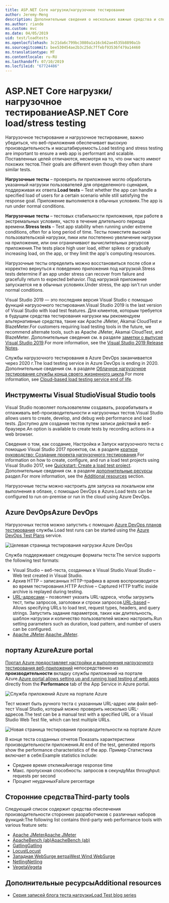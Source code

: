 ```yaml
---
title: ASP.NET Core нагрузки/нагрузочное тестирование
author: Jeremy-Meng
description: Дополнительные сведения о нескольких важные средства и способы нагрузочное тестирование и нагрузочное тестирование приложений ASP.NET Core.
ms.author: riande
ms.custom: mvc
ms.date: 04/05/2019
uid: test/loadtests
ms.openlocfilehash: 3c21da6c799bc3080a1a16cb62ae4535b8890a1b
ms.sourcegitcommit: bee530454ae2b3c25dc7ffebf93536f479a14460
ms.translationtype: MT
ms.contentlocale: ru-RU
ms.lasthandoff: 07/10/2019
ms.locfileid: "67724486"
---
```

# <a name="aspnet-core-loadstress-testing"></a><span data-ttu-id="b381a-103">ASP.NET Core нагрузки/нагрузочное тестирование</span><span class="sxs-lookup"><span data-stu-id="b381a-103">ASP.NET Core load/stress testing</span></span>

<span data-ttu-id="b381a-104">Нагрузочное тестирование и нагрузочное тестирование, важно убедиться, что веб-приложения обеспечивает высокую производительность и масштабируемость.</span><span class="sxs-lookup"><span data-stu-id="b381a-104">Load testing and stress testing are important to ensure a web app is performant and scalable.</span></span> <span data-ttu-id="b381a-105">Поставленных целей отличаются, несмотря на то, что они часто имеют похожих тестов.</span><span class="sxs-lookup"><span data-stu-id="b381a-105">Their goals are different even though they often share similar tests.</span></span>

<span data-ttu-id="b381a-106">**Нагрузочные тесты** &ndash; проверить ли приложение могло обработать указанный нагрузки пользователей для определенного сценария, поддерживая их ответа.</span><span class="sxs-lookup"><span data-stu-id="b381a-106">**Load tests** &ndash; Test whether the app can handle a specified load of users for a certain scenario while still satisfying the response goal.</span></span> <span data-ttu-id="b381a-107">Приложение выполняется в обычных условиях.</span><span class="sxs-lookup"><span data-stu-id="b381a-107">The app is run under normal conditions.</span></span>

<span data-ttu-id="b381a-108">**Нагрузочные тесты** &ndash; тестовых стабильности приложения, при работе в экстремальных условиях, часто в течение длительного периода времени.</span><span class="sxs-lookup"><span data-stu-id="b381a-108">**Stress tests** &ndash; Test app stability when running under extreme conditions, often for a long period of time.</span></span> <span data-ttu-id="b381a-109">Тесты поместите высокой пользовательской нагрузки, пики или постепенно увеличение нагрузки на приложение, или они ограничивают вычислительных ресурсов приложения.</span><span class="sxs-lookup"><span data-stu-id="b381a-109">The tests place high user load, either spikes or gradually increasing load, on the app, or they limit the app's computing resources.</span></span>

<span data-ttu-id="b381a-110">Нагрузочные тесты определить можно восстановиться после сбоя и корректно вернуться к поведению приложения под нагрузкой.</span><span class="sxs-lookup"><span data-stu-id="b381a-110">Stress tests determine if an app under stress can recover from failure and gracefully return to expected behavior.</span></span> <span data-ttu-id="b381a-111">Под нагрузкой приложение запускается не в обычных условиях.</span><span class="sxs-lookup"><span data-stu-id="b381a-111">Under stress, the app isn't run under normal conditions.</span></span>

<span data-ttu-id="b381a-112">Visual Studio 2019 — это последняя версия Visual Studio с помощью функций нагрузочного тестирования.</span><span class="sxs-lookup"><span data-stu-id="b381a-112">Visual Studio 2019 is the last version of Visual Studio with load test features.</span></span> <span data-ttu-id="b381a-113">Для клиентов, которым требуется в будущем средства тестирования нагрузки мы рекомендуем альтернативные средства, такие как Apache JMeter, Akamai CloudTest и BlazeMeter.</span><span class="sxs-lookup"><span data-stu-id="b381a-113">For customers requiring load testing tools in the future, we recommend alternate tools, such as Apache JMeter, Akamai CloudTest, and BlazeMeter.</span></span> <span data-ttu-id="b381a-114">Дополнительные сведения см. в разделе [заметки о выпуске Visual Studio 2019](/visualstudio/releases/2019/release-notes#test-tools).</span><span class="sxs-lookup"><span data-stu-id="b381a-114">For more information, see the [Visual Studio 2019 Release Notes](/visualstudio/releases/2019/release-notes#test-tools).</span></span>

<span data-ttu-id="b381a-115">Службы нагрузочного тестирования в Azure DevOps заканчивается через 2020 г.</span><span class="sxs-lookup"><span data-stu-id="b381a-115">The load testing service in Azure DevOps is ending in 2020.</span></span> <span data-ttu-id="b381a-116">Дополнительные сведения см. в разделе [Облачное нагрузочное тестирование службы конца своего жизненного цикла](https://devblogs.microsoft.com/devops/cloud-based-load-testing-service-eol/).</span><span class="sxs-lookup"><span data-stu-id="b381a-116">For more information, see [Cloud-based load testing service end of life](https://devblogs.microsoft.com/devops/cloud-based-load-testing-service-eol/).</span></span>

## <a name="visual-studio-tools"></a><span data-ttu-id="b381a-117">Инструменты Visual Studio</span><span class="sxs-lookup"><span data-stu-id="b381a-117">Visual Studio tools</span></span>

<span data-ttu-id="b381a-118">Visual Studio позволяет пользователям создавать, разрабатывать и отлаживать веб-производительности и нагрузочных тестов.</span><span class="sxs-lookup"><span data-stu-id="b381a-118">Visual Studio allows users to create, develop, and debug web performance and load tests.</span></span> <span data-ttu-id="b381a-119">Доступно для создания тестов путем записи действий в веб-браузере.</span><span class="sxs-lookup"><span data-stu-id="b381a-119">An option is available to create tests by recording actions in a web browser.</span></span>

<span data-ttu-id="b381a-120">Сведения о том, как создание, Настройка и Запуск нагрузочного теста с помощью Visual Studio 2017 проектов, см. в разделе [краткое руководство: Создание проекта нагрузочного тестирования](/visualstudio/test/quickstart-create-a-load-test-project?view=vs-2017).</span><span class="sxs-lookup"><span data-stu-id="b381a-120">For information on how to create, configure, and run a load test projects using Visual Studio 2017, see [Quickstart: Create a load test project](/visualstudio/test/quickstart-create-a-load-test-project?view=vs-2017).</span></span> <span data-ttu-id="b381a-121">Дополнительные сведения см. в разделе [дополнительные ресурсы](#additional-resources) раздел.</span><span class="sxs-lookup"><span data-stu-id="b381a-121">For more information, see the [Additional resources](#additional-resources) section.</span></span>

<span data-ttu-id="b381a-122">Нагрузочные тесты можно настроить для запуска на локальном или выполнения в облаке, с помощью DevOps в Azure.</span><span class="sxs-lookup"><span data-stu-id="b381a-122">Load tests can be configured to run on-premise or run in the cloud using Azure DevOps.</span></span>

## <a name="azure-devops"></a><span data-ttu-id="b381a-123">Azure DevOps</span><span class="sxs-lookup"><span data-stu-id="b381a-123">Azure DevOps</span></span>

<span data-ttu-id="b381a-124">Нагрузочных тестов можно запустить с помощью [Azure DevOps планов тестирования](/azure/devops/test/load-test/index?view=vsts) службы.</span><span class="sxs-lookup"><span data-stu-id="b381a-124">Load test runs can be started using the [Azure DevOps Test Plans](/azure/devops/test/load-test/index?view=vsts) service.</span></span>

![Целевая страница тестирования нагрузки Azure DevOps](./load-tests/_static/azure-devops-load-test.png)

<span data-ttu-id="b381a-126">Служба поддерживает следующие форматы теста:</span><span class="sxs-lookup"><span data-stu-id="b381a-126">The service supports the following test formats:</span></span>

* <span data-ttu-id="b381a-127">Visual Studio &ndash; веб-теста, созданных в Visual Studio.</span><span class="sxs-lookup"><span data-stu-id="b381a-127">Visual Studio &ndash; Web test created in Visual Studio.</span></span>
* <span data-ttu-id="b381a-128">Архив HTTP &ndash; записанных HTTP-трафика в архив воспроизводится во время тестирования.</span><span class="sxs-lookup"><span data-stu-id="b381a-128">HTTP Archive &ndash; Captured HTTP traffic inside archive is replayed during testing.</span></span>
* <span data-ttu-id="b381a-129">[URL-адресами](/azure/devops/test/load-test/get-started-simple-cloud-load-test?view=vsts) &ndash; позволяет указать URL-адреса, чтобы загрузить тест, типы запросов, заголовки и строки запросов.</span><span class="sxs-lookup"><span data-stu-id="b381a-129">[URL-based](/azure/devops/test/load-test/get-started-simple-cloud-load-test?view=vsts) &ndash; Allows specifying URLs to load test, request types, headers, and query strings.</span></span> <span data-ttu-id="b381a-130">Запустить задание параметров, таких как длительность, шаблон нагрузки и количество пользователей можно настроить.</span><span class="sxs-lookup"><span data-stu-id="b381a-130">Run setting parameters such as duration, load pattern, and number of users can be configured.</span></span>
* <span data-ttu-id="b381a-131">[Apache JMeter](https://jmeter.apache.org/).</span><span class="sxs-lookup"><span data-stu-id="b381a-131">[Apache JMeter](https://jmeter.apache.org/).</span></span>

## <a name="azure-portal"></a><span data-ttu-id="b381a-132">порталу Azure</span><span class="sxs-lookup"><span data-stu-id="b381a-132">Azure portal</span></span>

<span data-ttu-id="b381a-133">[Портал Azure предоставляет настройки и выполнения нагрузочного тестирования веб-приложений](/azure/devops/test/load-test/app-service-web-app-performance-test?view=vsts) непосредственно из **производительности** вкладку службы приложений на портале Azure.</span><span class="sxs-lookup"><span data-stu-id="b381a-133">[Azure portal allows setting up and running load testing of web apps](/azure/devops/test/load-test/app-service-web-app-performance-test?view=vsts) directly from the **Performance** tab of the App Service in Azure portal.</span></span>

![Служба приложений Azure на портале Azure](./load-tests/_static/azure-appservice-perf-test.png)

<span data-ttu-id="b381a-135">Тест может быть ручного теста с указанным URL-адрес или файл веб-тест Visual Studio, который можно проверить несколько URL-адресов.</span><span class="sxs-lookup"><span data-stu-id="b381a-135">The test can be a manual test with a specified URL or a Visual Studio Web Test file, which can test multiple URLs.</span></span>

![Новая страница тестирования производительности на портале Azure](./load-tests/_static/azure-appservice-perf-test-config.png)

<span data-ttu-id="b381a-137">В конце теста созданных отчетов Показать характеристики производительности приложения.</span><span class="sxs-lookup"><span data-stu-id="b381a-137">At end of the test, generated reports show the performance characteristics of the app.</span></span> <span data-ttu-id="b381a-138">Пример Статистика включает в себя:</span><span class="sxs-lookup"><span data-stu-id="b381a-138">Example statistics include:</span></span>

* <span data-ttu-id="b381a-139">Среднее время отклика</span><span class="sxs-lookup"><span data-stu-id="b381a-139">Average response time</span></span>
* <span data-ttu-id="b381a-140">Макс. пропускная способность: запросов в секунду</span><span class="sxs-lookup"><span data-stu-id="b381a-140">Max throughput: requests per second</span></span>
* <span data-ttu-id="b381a-141">Процент неудачных</span><span class="sxs-lookup"><span data-stu-id="b381a-141">Failure percentage</span></span>

## <a name="third-party-tools"></a><span data-ttu-id="b381a-142">Сторонние средства</span><span class="sxs-lookup"><span data-stu-id="b381a-142">Third-party tools</span></span>

<span data-ttu-id="b381a-143">Следующий список содержит средства обеспечения производительности сторонних разработчиков с различных наборов функций:</span><span class="sxs-lookup"><span data-stu-id="b381a-143">The following list contains third-party web performance tools with various feature sets:</span></span>

* [<span data-ttu-id="b381a-144">Apache JMeter</span><span class="sxs-lookup"><span data-stu-id="b381a-144">Apache JMeter</span></span>](https://jmeter.apache.org/)
* [<span data-ttu-id="b381a-145">ApacheBench (ab)</span><span class="sxs-lookup"><span data-stu-id="b381a-145">ApacheBench (ab)</span></span>](https://httpd.apache.org/docs/2.4/programs/ab.html)
* [<span data-ttu-id="b381a-146">Gatling</span><span class="sxs-lookup"><span data-stu-id="b381a-146">Gatling</span></span>](https://gatling.io/)
* [<span data-ttu-id="b381a-147">Locust</span><span class="sxs-lookup"><span data-stu-id="b381a-147">Locust</span></span>](https://locust.io/)
* [<span data-ttu-id="b381a-148">Западная WebSurge ветра</span><span class="sxs-lookup"><span data-stu-id="b381a-148">West Wind WebSurge</span></span>](http://websurge.west-wind.com/)
* [<span data-ttu-id="b381a-149">Netling</span><span class="sxs-lookup"><span data-stu-id="b381a-149">Netling</span></span>](https://github.com/hallatore/Netling)
* [<span data-ttu-id="b381a-150">Vegeta</span><span class="sxs-lookup"><span data-stu-id="b381a-150">Vegeta</span></span>](https://github.com/tsenart/vegeta)

## <a name="additional-resources"></a><span data-ttu-id="b381a-151">Дополнительные ресурсы</span><span class="sxs-lookup"><span data-stu-id="b381a-151">Additional resources</span></span>

* [<span data-ttu-id="b381a-152">Серия записей блога теста нагрузки</span><span class="sxs-lookup"><span data-stu-id="b381a-152">Load Test blog series</span></span>](https://blogs.msdn.microsoft.com/charles_sterling/2015/06/01/load-test-series-part-i-creating-web-performance-tests-for-a-load-test/)
